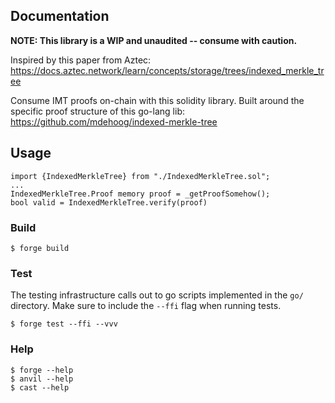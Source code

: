 ## Documentation

**NOTE: This library is a WIP and unaudited -- consume with caution.**

Inspired by this paper from Aztec: https://docs.aztec.network/learn/concepts/storage/trees/indexed_merkle_tree

Consume IMT proofs on-chain with this solidity library. Built around the specific proof structure of this go-lang lib: https://github.com/mdehoog/indexed-merkle-tree

## Usage

```solidity
import {IndexedMerkleTree} from "./IndexedMerkleTree.sol";
...
IndexedMerkleTree.Proof memory proof = _getProofSomehow(); 
bool valid = IndexedMerkleTree.verify(proof)
```

### Build

```shell
$ forge build
```

### Test

The testing infrastructure calls out to go scripts implemented in the `go/` directory. Make sure to include the `--ffi` flag when running tests.  

```shell
$ forge test --ffi --vvv
```

### Help

```shell
$ forge --help
$ anvil --help
$ cast --help
```
